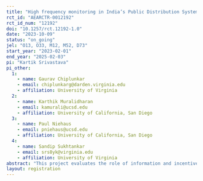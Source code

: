 ```yaml
---
title: "High frequency monitoring in India’s Public Distribution System"
rct_id: "AEARCTR-0012192"
rct_id_num: "12192"
doi: "10.1257/rct.12192-1.0"
date: "2023-10-09"
status: "on_going"
jel: "O13, O33, M12, M52, D73"
start_year: "2023-02-01"
end_year: "2025-02-03"
pi: "Kartik Srivastava"
pi_other:
  1:
    - name: Gaurav Chiplunkar
    - email: chiplunkarg@darden.virginia.edu
    - affiliation: University of Virginia
  2:
    - name: Karthik Muralidharan
    - email: kamurali@ucsd.edu
    - affiliation: University of California, San Diego
  3:
    - name: Paul Niehaus
    - email: pniehaus@ucsd.edu
    - affiliation: University of California, San Diego
  4:
    - name: Sandip Sukhtankar
    - email: srs8yk@virginia.edu
    - affiliation: University of Virginia
abstract: "This project evaluates the role of information and incentives in improving the quality of last-mile service delivery in a large public welfare program in India. Last-mile government officials are provided detailed information on the quality of service delivery in their jurisdiction, and their career incentives are linked with their observed performance. In a later phase of the study, we intensify the granularity of the information. We use this variation to test the effect of this information relative to the incentives on average service delivery. In particular, we are focused on the improvement in the left tail of the distribution of beneficiaries, and will test whether treated officials direct their effort towards these units. We are also going to test heterogeneous treatment effects with respect to MIs’ pro-sociality and how accurate their prior beliefs on implementation quality are."
layout: registration
---
```



